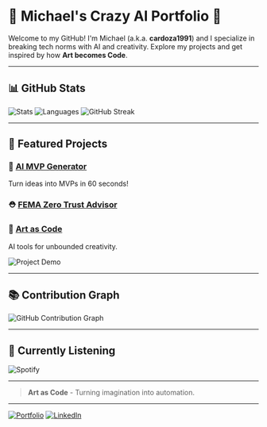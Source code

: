 # 🚀 Michael's Crazy AI Portfolio 🌌

Welcome to my GitHub! I'm Michael (a.k.a. **cardoza1991**) and I specialize in breaking tech norms with AI and creativity. Explore my projects and get inspired by how **Art becomes Code**.

---

## 📊 GitHub Stats
![Stats](https://github-readme-stats.vercel.app/api?username=cardoza1991&show_icons=true&theme=radical)
![Languages](https://github-readme-stats.vercel.app/api/top-langs/?username=cardoza1991&layout=compact&theme=radical)
![GitHub Streak](https://github-readme-streak-stats.herokuapp.com/?user=cardoza1991&theme=radical)

---

## 🌌 Featured Projects
### 🚀 [AI MVP Generator](https://chatgpt.com/g/g-678b18a3aa7081919ae0a8345ad10cd9-launch-pad-assistant)
Turn ideas into MVPs in 60 seconds!

### ⛑ [FEMA Zero Trust Advisor](https://chatgpt.com/g/g-b2RKEhfvG-fema-zero-trust-advisor)

### 🎨 [Art as Code](https://chatgpt.com/g/g-678b1b0c71848191a544118e3474ae3e-art-as-code)
AI tools for unbounded creativity.

![Project Demo](./assets/demo.gif)

---

## 📚 Contribution Graph
![GitHub Contribution Graph](https://activity-graph.herokuapp.com/graph?username=cardoza1991&theme=react-dark)

---

## 🎵 Currently Listening
![Spotify]([https://spotify-github-profile.vercel.app/api/view?uid=your_spotify_uid&cover_image=true&theme=default](https://open.spotify.com/playlist/3kKtLESGtMJGT4XDn6VPVu))

---

> **Art as Code** - Turning imagination into automation.

---

[![Portfolio](https://img.shields.io/badge/Portfolio-Visit-brightgreen?style=for-the-badge)](https://cardozaservices.com)
[![LinkedIn](https://img.shields.io/badge/LinkedIn-Connect-blue?style=for-the-badge)]([https://www.linkedin.com/in/michael-cardoza-68a440b2?utm_source=share&utm_campaign=share_via&utm_content=profile&utm_medium=ios_app])
